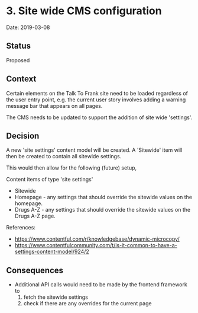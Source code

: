 # 3. Site wide CMS configuration 

Date: 2019-03-08

## Status

Proposed

## Context

Certain elements on the Talk To Frank site need to be loaded regardless of the user entry point, 
e.g. the current user story involves adding a warning message bar that appears on all pages.

The CMS needs to be updated to support the addition of site wide 'settings'.   


## Decision

A new 'site settings' content model will be created.  A 'Sitewide' item will then be created to contain all sitewide settings.

This would then allow for the following (future) setup, 

Content items of type 'site settings'
- Sitewide
- Homepage - any settings that should override the sitewide values on the homepage.  
- Drugs A-Z - any settings that should override the sitewide values on the Drugs A-Z page.  

References:
- https://www.contentful.com/r/knowledgebase/dynamic-microcopy/
- https://www.contentfulcommunity.com/t/is-it-common-to-have-a-settings-content-model/924/2


## Consequences

- Additional API calls would need to be made by the frontend framework to 
    1. fetch the sitewide settings
    2. check if there are any overrides for the current page

